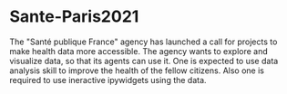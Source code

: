 # Sante-Paris2021
The "Santé publique France" agency has launched a call for projects to make health data more accessible. The agency wants to explore and visualize data, so that its agents can use it. One is expected to use data analysis skill to improve the health of the fellow citizens. Also one is required to use ineractive ipywidgets using the data.
